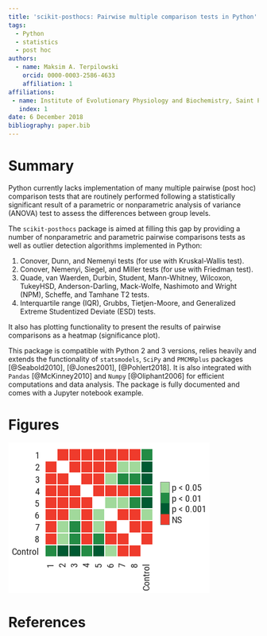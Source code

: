 ```yaml
---
title: 'scikit-posthocs: Pairwise multiple comparison tests in Python'
tags:
  - Python
  - statistics
  - post hoc
authors:
  - name: Maksim A. Terpilowski
    orcid: 0000-0003-2586-4633
    affiliation: 1
affiliations:
 - name: Institute of Evolutionary Physiology and Biochemistry, Saint Petersburg, Russia
   index: 1
date: 6 December 2018
bibliography: paper.bib
---
```


# Summary

Python currently lacks implementation of many multiple pairwise (post hoc) comparison tests that are routinely performed following a statistically significant result of a parametric or nonparametric analysis of variance (ANOVA) test to assess the differences between group levels.

The ``scikit-posthocs`` package is aimed at filling this gap by providing a number of nonparametric and parametric pairwise comparisons tests as well as outlier detection algorithms implemented in Python:

1. Conover, Dunn, and Nemenyi tests (for use with Kruskal-Wallis test).
2. Conover, Nemenyi, Siegel, and Miller tests (for use with Friedman test).
3. Quade, van Waerden, Durbin, Student, Mann-Whitney, Wilcoxon, TukeyHSD, Anderson-Darling, Mack-Wolfe, Nashimoto and Wright (NPM), Scheffe, and Tamhane T2 tests.
4. Interquartile range (IQR), Grubbs, Tietjen-Moore, and Generalized Extreme Studentized Deviate (ESD) tests.

It also has plotting functionality to present the results of pairwise comparisons as a heatmap (significance plot).

This package is compatible with Python 2 and 3 versions, relies heavily and extends the functionality of ``statsmodels``, ``SciPy`` and ``PMCMRplus`` packages [@Seabold2010], [@Jones2001], [@Pohlert2018]. It is also integrated with ``Pandas`` [@McKinney2010] and ``Numpy`` [@Oliphant2006] for efficient computations and data analysis. The package is fully documented and comes with a Jupyter notebook example.

# Figures

![Significance plot](figure.png)

# References

